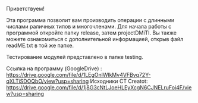 Приветствуем!

  Эта программа позволит вам производить операции с длинными числами раличных типов и многочленами.  Для начала работы с программой откройте папку release, затем projectDMiTI. Вы также можете ознакомиться с дополнительной информацией, открыв файл readME.txt в той же папке.
  
  Тестирование модулей представлено в папке testing.
  
  Ссылка на программу (GoogleDrive) : https://drive.google.com/file/d/1LEgOnlWlkMv4VFBvq72Y-qXLTiSDOQbO/view?usp=sharing
  Исходники CT Creatot: https://drive.google.com/file/d/1j8G3cNtLJoeHLEyXcgN6CJNELruFoi4F/view?usp=sharing

 
